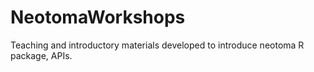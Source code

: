 # NeotomaWorkshops
Teaching and introductory materials developed to introduce neotoma R package, APIs.
